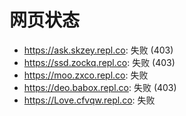 # 网页状态
- https://ask.skzey.repl.co: 失败 (403)
- https://ssd.zockq.repl.co: 失败 (403)
- https://moo.zxco.repl.co: 失败
- https://deo.babox.repl.co: 失败 (403)
- https://Love.cfvqw.repl.co: 失败
